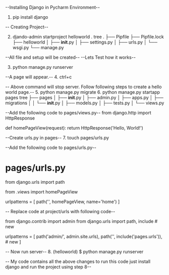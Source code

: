 --Installing Django in Pycharm Environment--
1. pip install django

-- Creating Project--

2. djando-admin startproject helloworld .
tree
.
├── Pipfile
├── Pipfile.lock
├── helloworld
│   ├── __init__.py
│   ├── settings.py
│   ├── urls.py
│   └── wsgi.py
└── manage.py

--All file and setup will be created--
--Lets Test how it works--

3. python manage.py runserver

--A page will appear.--
4. ctrl+c

-- Above command will stop server. Follow following steps to create a hello world page.--
5. python manage.py migrate
6. python manage.py startapp pages
tree
├── pages
│   ├── __init__.py
│   ├── admin.py
│   ├── apps.py
│   ├── migrations
│   │   └── __init__.py
│   ├── models.py
│   ├── tests.py
│ 
└── views.py

--Add the following code to pages/views.py--
from django.http import HttpResponse


def homePageView(request):
    return HttpResponse('Hello, World!')

--Create urls.py in pages--
7. touch pages/urls.py

--Add the following code to pages/urls.py--

# pages/urls.py
from django.urls import path

from .views import homePageView

urlpatterns = [
    path('', homePageView, name='home')
]

-- Replace code at project/urls with following code--

from django.contrib import admin
from django.urls import path, include # new

urlpatterns = [
    path('admin/', admin.site.urls),
    path('', include('pages.urls')), # new
]

-- Now run  server--
8. (helloworld) $ python manage.py runserver


-- My code contains all the above changes to run this code just install django and run the project using step 8--
